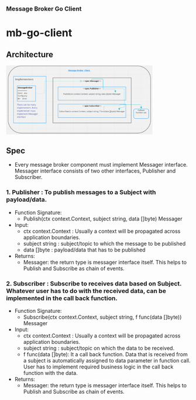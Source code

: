 ### Message Broker Go Client
# mb-go-client

## Architecture 
<img src="docs/mb-go-client-design.gif" width=400>

## Spec
- Every message broker component must implement   Messager interface.
Messager interface consists of two other interfaces, Publisher and Subscriber.

### 1. Publisher : To publish messages to a Subject with payload/data.
- Function Signature:
    - Publish(ctx context.Context, subject string, data []byte) Messager
- Input:
    - ctx context.Context : Usually a context will be propagated across application boundaries.
    - subject string : subject/topic to which the message to be published
    - data []byte : payload/data that has to be published
- Returns:
    - Messager: the return type is  messager interface itself. This helps to Publish and Subscribe as chain of events.

### 2. Subscriber : Subscribe to  receives data based on Subject. Whatever user has to do with the received data,  can be implemented in the call back function.
- Function Signature:
    - Subscribe(ctx context.Context, subject string, f func(data []byte)) Messager
- Input:
    - ctx context.Context : Usually a context will be propagated across application boundaries.
    - subject string : subject/topic on which the data to be received.
    - f func(data []byte): It a call back function. Data that is received from a subject is automatically assigned to data parameter in function call. User has to implement required business logic in the call back function with the data.
- Returns:
    - Messager:  the return type is messager interface itself. This helps to Publish and Subscribe as chain of events.

